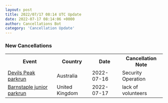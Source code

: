 ```yaml
---
layout: post
title: 2022/07/17 08:14 UTC Update
date: 2022-07-17 08:14:06 +0000
author: Cancellations Bot
category: 'Cancellation Update'
---
```


<h3>New Cancellations</h3>
<div class='hscrollable'>
<table style='width: 100%'>
    <tr>
        <th>Event</th>
        <th>Country</th>
        <th>Date</th>
        <th>Cancellation Note</th>
    </tr>
    <tr>
        <td><a href="">Devils Peak parkrun</a></td>
        <td>Australia</td>
        <td>2022-07-16</td>
        <td>Security Operation</td>
    </tr>
    <tr>
        <td><a href="https://www.parkrun.org.uk/barnstaple-juniors">Barnstaple junior parkrun</a></td>
        <td>United Kingdom</td>
        <td>2022-07-17</td>
        <td>lack of volunteers</td>
    </tr>
</table>
</div>
